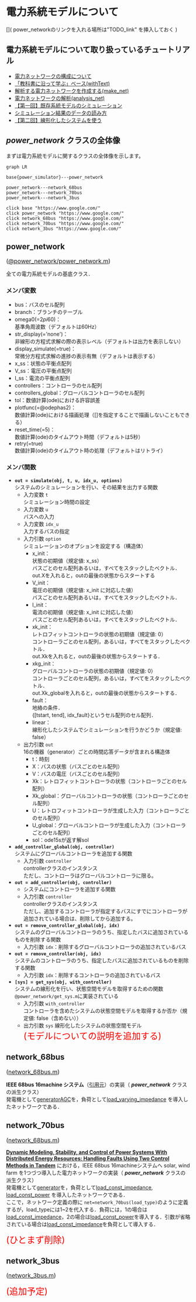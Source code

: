 # 電力系統モデルについて

[]( power_networkのリンクを入れる場所は"TODO_link" を挿入しておく )

## 電力系統モデルについて取り扱っているチュートリアル
- [電力ネットワークの構成について](../../abstract)
- [「教科書に沿って学ぶ」ベース(withText)](../../Tutorials/withText)
- [解析する電力ネットワークを作成する(make_net)](../../Tutorials/make_net)
- [電力ネットワークの解析(analysis_net)](../../Tutorials/analysis_net)
- [【第一回】既存系統モデルのシミュレーション](../../Tutorials/step1)
- [シミュレーション結果のデータの読み方](../../Tutorials/step1-2)
- [【第二回】線形化したシステムを使う](../../Tutorials/step2)

## *power_network* クラスの全体像

まずは電力系統モデルに関するクラスの全体像を示します。

[](TODO_link→以下の図のリンクを正しいリンクへ変更)
```mermaid
graph LR

base{power_simulator}---power_network

power_network---network_68bus
power_network---network_70bus
power_network---network_3bus

click base "https://www.google.com/"
click power_network "https://www.google.com/"
click network_68bus "https://www.google.com/"
click network_70bus "https://www.google.com/"
click network_3bus "https://www.google.com/"
```

## **power_network**
<font size=3>([@power_network/power_network.m]())</font> [](TODO_link)

全ての電力系統モデルの基底クラス．

### メンバ変数
- bus：バスのセル配列
- branch：ブランチのテーブル
- omega0(=2*pi*60)：  
    基準角周波数（デフォルトは60Hz）
- str_display(='none')：  
    非線形の方程式求解の際の表示レベル（デフォルトは出力を表示しない）
- display_simulate(=true)：  
    常微分方程式求解の進捗の表示有無（デフォルトは表示する）
- x_ss：状態の平衡点配列
- V_ss：電圧の平衡点配列
- I_ss：電流の平衡点配列
- controllers：コントローラのセル配列
- controllers_global：グローバルコントローラのセル配列
- tol：数値計算(ode)における許容誤差
- plotfunc(=@odephas2)：  
    数値計算(ode)における描画処理（[]を指定することで描画しないこともできる）
- reset_time(=5)：  
    数値計算(ode)のタイムアウト時間（デフォルトは5秒）
- retry(=true)  
    数値計算(ode)のタイムアウト時の処理（デフォルトはリトライ）

### メンバ関数
- **`out = simulate(obj, t, u, idx_u, options)`**  
    システムのシミュレーションを行い、その結果を出力する関数
    - 入力変数 `t`  
        シミュレーション時間の設定
    - 入力変数 `u`  
        バスへの入力
    - 入力変数 `idx_u`  
        入力するバスの指定  
    - 入力引数 `option`  
        シミュレーションのオプションを設定する（構造体）  
        - x_init：  
            状態の初期値（規定値: x_ss）  
            バスごとのセル配列あるいは，すべてをスタックしたベクトル．  
            out.Xを入れると，outの最後の状態からスタートする
        - V_init：  
            電圧の初期値（規定値: x_init に対応した値）  
            バスごとのセル配列あるいは，すべてをスタックしたベクトル．  
        - I_init：  
            電流の初期値（規定値: x_init に対応した値）  
            バスごとのセル配列あるいは，すべてをスタックしたベクトル．  
        - xk_init：  
            レトロフィットコントローラの状態の初期値（規定値: 0）  
            コントローラごとのセル配列，あるいは，すべてをスタックしたベクトル．  
            out.Xkを入れると，outの最後の状態からスタートする．
        - xkg_init：  
            グローバルコントローラの状態の初期値（規定値: 0）  
            コントローラごとのセル配列，あるいは，すべてをスタックしたベクトル．  
            out.Xk_globalを入れると，outの最後の状態からスタートする．
        - fault：  
            地絡の条件．  
            {[tstart, tend], idx_fault}というセル配列のセル配列．
        - linear：  
            線形化したシステムでシミュレーションを行うかどうか（規定値: false）
    - 出力引数 `out`  
        16の機器（generator）ごとの時間応答データが含まれる構造体  
        - t：時刻
        - X：バスの状態（バスごとのセル配列）
        - V：バスの電圧（バスごとのセル配列）
        - Xk：レトロフィットコントローラの状態（コントローラごとのセル配列）
        - Xk_global：グローバルコントローラの状態（コントローラごとのセル配列）
        - U：レトロフィットコントローラが生成した入力（コントローラごとのセル配列）
        - U_global：グローバルコントローラが生成した入力（コントローラごとのセル配列）
        - sol：ode15sが返す解sol
-  **`add_controller_global(obj, controller)`**  
    システムにグローバルコントローラを追加する関数
    - 入力引数 `controller`  
        controllerクラスのインスタンス  
        ただし、コントローラはグローバルコントローラに限る。
-  **`out = add_controller(obj, controller)`**  
    - システムにコントローラを追加する関数
    - 入力引数 `controller`  
        controllerクラスのインスタンス  
        ただし、追加するコントローラが指定するバスにすでにコントローラが追加されている場合は、削除してから追加する。
-  **`out = remove_controller_global(obj, idx)`**  
    システムのグローバルコントローラのうち、指定したバスに追加されているものを削除する関数
    - 入力引数 `idx`：削除するグローバルコントローラの追加されているバス
-  **`out = remove_controller(obj, idx)`**  
    システムのコントローラのうち、指定したバスに追加されているものを削除する関数
    - 入力引数 `idx`：削除するコントローラの追加されているバス
-  **`[sys] = get_sys(obj, with_controller)`**  
    システムの線形化を行い、状態空間モデルを取得するための関数  
    `@power_network/get_sys.m`に実装されている
    - 入力引数 `with_controller`  
        コントローラを含めたシステムの状態空間モデルを取得するか否か（規定値: false（含めない））
    - 出力引数 `sys`
        線形化したシステムの状態空間モデル  
        <font size=5 color=red>(モデルについての説明を追加する)</font>


## **network_68bus**
<font size=3>([network_68bus.m]())</font> [](TODO_link)

**IEEE 68bus 16machine システム**（[引用元](https://www.springer.com/gp/book/9780387259499)）の実装（ ***power_network*** クラスの派生クラス）  
発電機として[generatorAGC](../component/#generator_agc)を，負荷として[load_varying_impedance](../component/#load_varying_impedance) を導入したネットワークである．  


## **network_70bus**
<font size=3>([network_68bus.m]())</font> [](TODO_link)

[**Dynamic Modeling, Stability, and Control of Power Systems With Distributed Energy Resources: Handling Faults Using Two Control Methods in Tandem**](https://ieeexplore.ieee.org/document/8667520) における，IEEE 68bus 16machineシステムへ solar, wind farm を1つづつ導入した電力ネットワークの実装（ ***power_network*** クラスの派生クラス）  
発電機として[generator](../component/#generator)を，負荷として[load_const_impedance](../component/#load_const_impedance), [load_const_power](../component/#load_const_power) を導入したネットワークである．  
ここで，ネットワーク定義の際に `net=network_70bus(load_type)`のように定義するが，load_typeには1~2を代入する．負荷には，1の場合は[load_const_impedance](../component/#load_const_impedance)，2の場合は[load_const_power](../component/#load_const_power)を導入する．引数が省略されている場合は[load_const_impedance](../component/#load_const_impedance)を負荷として導入する．  


<font size=5 color="red">(ひとまず削除)</font>  

## **network_3bus**
<font size=3>([network_3bus.m]())</font> [](TODO_link)

<font size=5 color="red">(追加予定)</font>